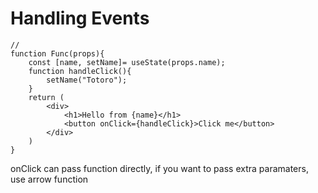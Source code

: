 # Handling Events



```
//
function Func(props){
    const [name, setName]= useState(props.name);
    function handleClick(){
        setName("Totoro");
    }
    return (
        <div>
            <h1>Hello from {name}</h1>
            <button onClick={handleClick}>Click me</button>
        </div>
    )
}
```

onClick can pass function directly, if you want to pass extra paramaters, use arrow function
